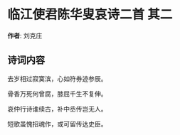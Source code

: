 # 临江使君陈华叟哀诗二首  其二

**作者**: 刘克庄

## 诗词内容

去岁相过寂寞滨，心如符券迹参辰。

骨香万死何曾腐，膝屈千生不复伸。

哀仲行诗谁续古，补中丞传岂无人。

短歌虽愧招魂作，或可留传达史臣。

